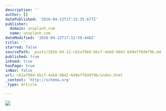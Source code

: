 ```yaml
---
description: ''
author: []
datePublished: '2016-04-22T17:15:35.677Z'
publisher:
  domain: unsplash.com
  name: unsplash.com
dateModified: '2016-04-22T17:12:59.446Z'
title: ''
starred: false
sourcePath: _posts/2016-04-22-cb2af98d-bbcf-4eb0-9842-649eff8d4f9b.md
published: true
inFeed: true
hasPage: true
inNav: false
url: cb2af98d-bbcf-4eb0-9842-649eff8d4f9b/index.html
_context: 'http://schema.org'
_type: Article

---
```

![](https://images.unsplash.com/5/unsplash-kitsune-3.jpg?ixlib=rb-0.3.5&q=80&fm=jpg&crop=entropy&w=1080&fit=max&s=4c3dc35899cafc4fc8761cfda1ac5114)